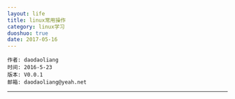 ```yaml
---
layout: life
title: linux常用操作
category: linux学习
duoshuo: true
date: 2017-05-16
---
```



    作者: daodaoliang
    时间: 2016-5-23
    版本: V0.0.1
    邮箱: daodaoliang@yeah.net

<!-- more -->

******
